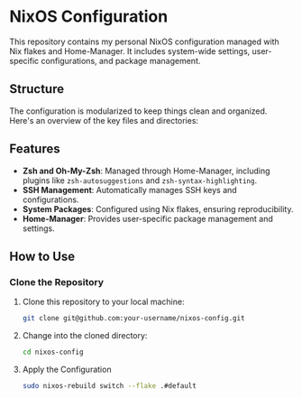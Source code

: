 # NixOS Configuration

This repository contains my personal NixOS configuration managed with Nix flakes and Home-Manager. It includes system-wide settings, user-specific configurations, and package management.

## Structure

The configuration is modularized to keep things clean and organized. Here's an overview of the key files and directories:


## Features

- **Zsh and Oh-My-Zsh**: Managed through Home-Manager, including plugins like `zsh-autosuggestions` and `zsh-syntax-highlighting`.
- **SSH Management**: Automatically manages SSH keys and configurations.
- **System Packages**: Configured using Nix flakes, ensuring reproducibility.
- **Home-Manager**: Provides user-specific package management and settings.

## How to Use

### Clone the Repository

1. Clone this repository to your local machine:

   ```bash
   git clone git@github.com:your-username/nixos-config.git
   ```

2. Change into the cloned directory:

   ```bash
   cd nixos-config
   ```

3. Apply the Configuration

   ```bash
   sudo nixos-rebuild switch --flake .#default
   ```
